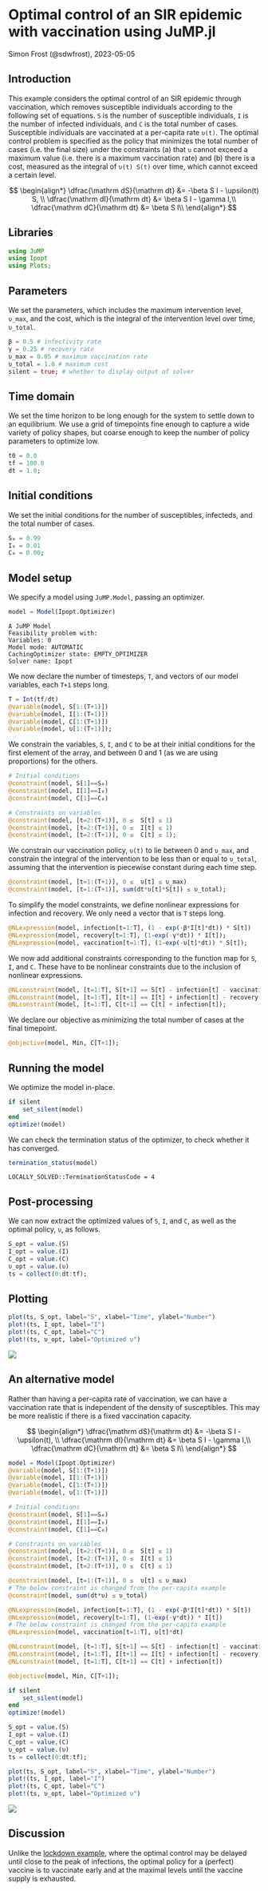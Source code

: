 # Optimal control of an SIR epidemic with vaccination using JuMP.jl
Simon Frost (@sdwfrost), 2023-05-05

## Introduction

This example considers the optimal control of an SIR epidemic through vaccination, which removes susceptible individuals according to the following set of equations. `S` is the number of susceptible individuals, `I` is the number of infected individuals, and `C` is the total number of cases. Susceptible individuals are vaccinated at a per-capita rate `υ(t)`. The optimal control problem is specified as the policy that minimizes the total number of cases (i.e. the final size) under the constraints (a) that `υ` cannot exceed a maximum value (i.e. there is a maximum vaccination rate) and (b) there is a cost, measured as the integral of `υ(t) S(t)` over time, which cannot exceed a certain level.

$$
\begin{align*}
\dfrac{\mathrm dS}{\mathrm dt} &= -\beta S I - \upsilon(t) S, \\
\dfrac{\mathrm dI}{\mathrm dt} &= \beta S I - \gamma I,\\ 
\dfrac{\mathrm dC}{\mathrm dt} &= \beta S I\\
\end{align*}
$$

## Libraries

```julia
using JuMP
using Ipopt
using Plots;
```




## Parameters

We set the parameters, which includes the maximum intervention level, `υ_max`, and the cost, which is the integral of the intervention level over time, `υ_total`.

```julia
β = 0.5 # infectivity rate
γ = 0.25 # recovery rate
υ_max = 0.05 # maximum vaccination rate 
υ_total = 1.0 # maximum cost
silent = true; # whether to display output of solver
```




## Time domain

We set the time horizon to be long enough for the system to settle down to an equilibrium. We use a grid of timepoints fine enough to capture a wide variety of policy shapes, but coarse enough to keep the number of policy parameters to optimize low.

```julia
t0 = 0.0
tf = 100.0
dt = 1.0;
```




## Initial conditions

We set the initial conditions for the number of susceptibles, infecteds, and the total number of cases.

```julia
S₀ = 0.99
I₀ = 0.01
C₀ = 0.00;
```




## Model setup

We specify a model using `JuMP.Model`, passing an optimizer.

```julia
model = Model(Ipopt.Optimizer)
```

```
A JuMP Model
Feasibility problem with:
Variables: 0
Model mode: AUTOMATIC
CachingOptimizer state: EMPTY_OPTIMIZER
Solver name: Ipopt
```





We now declare the number of timesteps, `T`, and vectors of our model variables, each `T+1` steps long.

```julia
T = Int(tf/dt)
@variable(model, S[1:(T+1)])
@variable(model, I[1:(T+1)])
@variable(model, C[1:(T+1)])
@variable(model, υ[1:(T+1)]);
```




We constrain the variables, `S`, `I`, and `C` to be at their initial conditions for the first element of the array, and between 0 and 1 (as we are using proportions) for the others.

```julia
# Initial conditions
@constraint(model, S[1]==S₀)
@constraint(model, I[1]==I₀)
@constraint(model, C[1]==C₀)

# Constraints on variables
@constraint(model, [t=2:(T+1)], 0 ≤  S[t] ≤ 1)
@constraint(model, [t=2:(T+1)], 0 ≤  I[t] ≤ 1)
@constraint(model, [t=2:(T+1)], 0 ≤  C[t] ≤ 1);
```




We constrain our vaccination policy, `υ(t)` to lie between 0 and `υ_max`, and constrain the integral of the intervention to be less than or equal to `υ_total`, assuming that the intervention is piecewise constant during each time step.

```julia
@constraint(model, [t=1:(T+1)], 0 ≤  υ[t] ≤ υ_max)
@constraint(model, [t=1:(T+1)], sum(dt*υ[t]*S[t]) ≤ υ_total);
```




To simplify the model constraints, we define nonlinear expressions for infection and recovery. We only need a vector that is `T` steps long.

```julia
@NLexpression(model, infection[t=1:T], (1 - exp(-β*I[t]*dt)) * S[t])
@NLexpression(model, recovery[t=1:T], (1-exp(-γ*dt)) * I[t]);
@NLexpression(model, vaccination[t=1:T], (1-exp(-υ[t]*dt)) * S[t]);
```




We now add additional constraints corresponding to the function map for `S`, `I`, and `C`. These have to be nonlinear constraints due to the inclusion of nonlinear expressions.

```julia
@NLconstraint(model, [t=1:T], S[t+1] == S[t] - infection[t] - vaccination[t])
@NLconstraint(model, [t=1:T], I[t+1] == I[t] + infection[t] - recovery[t])
@NLconstraint(model, [t=1:T], C[t+1] == C[t] + infection[t]);
```




We declare our objective as minimizing the total number of cases at the final timepoint.

```julia
@objective(model, Min, C[T+1]);
```




## Running the model

We optimize the model in-place.

```julia
if silent
    set_silent(model)
end
optimize!(model)
```




We can check the termination status of the optimizer, to check whether it has converged.

```julia
termination_status(model)
```

```
LOCALLY_SOLVED::TerminationStatusCode = 4
```





## Post-processing

We can now extract the optimized values of `S`, `I`, and `C`, as well as the optimal policy, `υ`, as follows.

```julia
S_opt = value.(S)
I_opt = value.(I)
C_opt = value.(C)
υ_opt = value.(υ)
ts = collect(0:dt:tf);
```




## Plotting

```julia
plot(ts, S_opt, label="S", xlabel="Time", ylabel="Number")
plot!(ts, I_opt, label="I")
plot!(ts, C_opt, label="C")
plot!(ts, υ_opt, label="Optimized υ")
```

![](figures/function_map_vaccine_jump_15_1.png)



## An alternative model

Rather than having a per-capita rate of vaccination, we can have a vaccination rate that is independent of the density of susceptibles. This may be more realistic if there is a fixed vaccination capacity.

$$
\begin{align*}
\dfrac{\mathrm dS}{\mathrm dt} &= -\beta S I - \upsilon(t), \\
\dfrac{\mathrm dI}{\mathrm dt} &= \beta S I - \gamma I,\\ 
\dfrac{\mathrm dC}{\mathrm dt} &= \beta S I\\
\end{align*}
$$

```julia
model = Model(Ipopt.Optimizer)
@variable(model, S[1:(T+1)])
@variable(model, I[1:(T+1)])
@variable(model, C[1:(T+1)])
@variable(model, υ[1:(T+1)])

# Initial conditions
@constraint(model, S[1]==S₀)
@constraint(model, I[1]==I₀)
@constraint(model, C[1]==C₀)

# Constraints on variables
@constraint(model, [t=2:(T+1)], 0 ≤  S[t] ≤ 1)
@constraint(model, [t=2:(T+1)], 0 ≤  I[t] ≤ 1)
@constraint(model, [t=2:(T+1)], 0 ≤  C[t] ≤ 1)

@constraint(model, [t=1:(T+1)], 0 ≤  υ[t] ≤ υ_max)
# The below constraint is changed from the per-capita example
@constraint(model, sum(dt*υ) ≤ υ_total)

@NLexpression(model, infection[t=1:T], (1 - exp(-β*I[t]*dt)) * S[t])
@NLexpression(model, recovery[t=1:T], (1-exp(-γ*dt)) * I[t])
# The below constraint is changed from the per-capita example
@NLexpression(model, vaccination[t=1:T], υ[t]*dt)

@NLconstraint(model, [t=1:T], S[t+1] == S[t] - infection[t] - vaccination[t])
@NLconstraint(model, [t=1:T], I[t+1] == I[t] + infection[t] - recovery[t])
@NLconstraint(model, [t=1:T], C[t+1] == C[t] + infection[t])

@objective(model, Min, C[T+1]);
```


```julia
if silent
    set_silent(model)
end
optimize!(model)
```


```julia
S_opt = value.(S)
I_opt = value.(I)
C_opt = value.(C)
υ_opt = value.(υ)
ts = collect(0:dt:tf);
```


```julia
plot(ts, S_opt, label="S", xlabel="Time", ylabel="Number")
plot!(ts, I_opt, label="I")
plot!(ts, C_opt, label="C")
plot!(ts, υ_opt, label="Optimized υ")
```

![](figures/function_map_vaccine_jump_19_1.png)



## Discussion

Unlike the [lockdown example](https://github.com/epirecipes/sir-julia/blob/master/markdown/ode_lockdown_jump/ode_lockdown_jump.md), where the optimal control may be delayed until close to the peak of infections, the optimal policy for a (perfect) vaccine is to vaccinate early and at the maximal levels until the vaccine supply is exhausted.